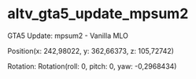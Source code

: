 # altv_gta5_update_mpsum2
GTA5 Update: mpsum2 - Vanilla MLO
 
Position(x: 242,98022, y: 362,66373, z: 105,72742) 

Rotation: Rotation(roll: 0, pitch: 0, yaw: -0,2968434)
